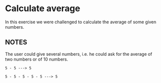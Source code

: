 # Calculate average

In this exercise we were challenged to calculate the average of some given numbers.



## NOTES

The user could give several numbers, i.e. he could ask for the average of two numbers or of 10 numbers.

```
5 - 5 ---> 5

5 - 5 - 5 - 5 - 5 ---> 5
```